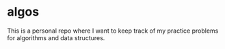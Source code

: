 # algos
This is a personal repo where I want to keep track of my practice problems for algorithms and data structures. 